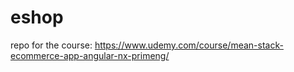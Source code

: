# eshop
 repo for the course: https://www.udemy.com/course/mean-stack-ecommerce-app-angular-nx-primeng/
